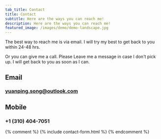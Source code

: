 ```yaml
---
tab_title: Contact
title: Contact
subtitle: Here are the ways you can reach me!
description: Here are the ways you can reach me!
featured_image: /images/demo/demo-landscape.jpg
---
```

The best way to reach me is via email. I will try my best to get back to you within 24-48 hrs.   

Or you can give me a call. Please Leave me a message in case I don't pick up. I will get back to you as soon as I can. 
## Email 

### yuanping.song@outlook.com

## Mobile 

### +1 (310) 404-7051

{% comment %} {% include contact-form.html %} {% endcomment %}

